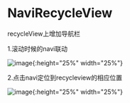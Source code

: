 # NaviRecycleView
recycleView上增加导航栏


1.滚动时候的navi联动

![image](http://pic.suiyiyun.cn/598000/SVID_20180212_175436.gif){:height="25%" width="25%"}



2.点击navi定位到recycleview的相应位置

![image](http://pic.suiyiyun.cn/598000/SVID_20180212_175510.gif){:height="25%" width="25%"}
